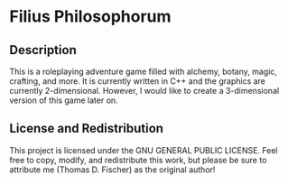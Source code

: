 # Filius Philosophorum

## Description

This is a roleplaying adventure game filled with alchemy, botany, magic, crafting, and more. It is currently written in C++ and the graphics are currently 2-dimensional. However, I would like to create a 3-dimensional version of this game later on.

## License and Redistribution

This project is licensed under the GNU GENERAL PUBLIC LICENSE. Feel free to copy, modify, and redistribute this work, but please be sure to attribute me (Thomas D. Fischer) as the original author!